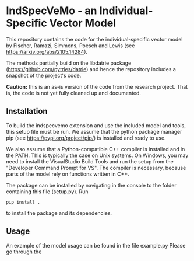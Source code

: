 # IndSpecVeMo - an Individual-Specific Vector Model

This repository contains the code for the individual-specific vector model by Fischer, Ramazi, Simmons, Poesch and Lewis (see https://arxiv.org/abs/2105.14284). 

The methods partially build on the libdatrie package (https://github.com/pytries/datrie) and hence the repository includes a snapshot of the project's code.

**Caution:** this is an as-is version of the code from the research project. That is, the code is not yet fully cleaned up and documented. 

## Installation

To build the indspecvemo extension and use the included model 
and tools, this setup file must be run. We assume that the 
python package manager pip (see https://pypi.org/project/pip/) 
is installed and ready to use.

We also assume that a Python-compatible C++ compiler is installed
and in the PATH. This is typically the case on Unix systems. 
On Windows, you may need to install the VisualStudio Build Tools
and run the setup from the "Developer Command Prompt for VS".
The compiler is necessary, because parts of the model rely on 
functions written in C++.

The package can be installed by navigating in the console to the
folder containing this file (setup.py). Run 

```
pip install .
```

to install the package and its dependencies.

## Usage

An example of the model usage can be found in the file example.py
Please go through the 


